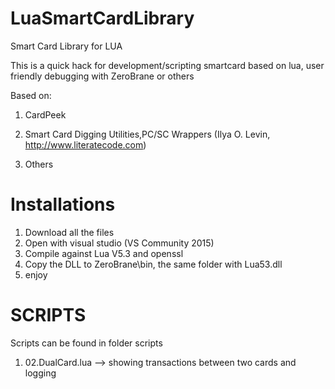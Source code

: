 # LuaSmartCardLibrary
Smart Card Library for LUA

This is a quick hack for development/scripting smartcard based on lua, user friendly debugging with ZeroBrane or others

Based on:
1. CardPeek

2. Smart Card Digging Utilities,PC/SC Wrappers (Ilya O. Levin, http://www.literatecode.com)

3. Others


# Installations
1. Download all the files
2. Open with visual studio (VS Community 2015)
3. Compile against Lua V5.3 and openssl
4. Copy the DLL to ZeroBrane\bin, the same folder with Lua53.dll
5. enjoy

# SCRIPTS
Scripts can be found in folder scripts
1. 02.DualCard.lua --> showing transactions between two cards and logging